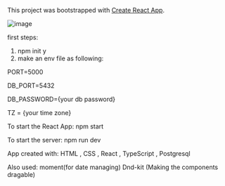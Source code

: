 This project was bootstrapped with [Create React App](https://github.com/facebook/create-react-app).

![image](https://github.com/user-attachments/assets/769f2010-2a18-496b-bb6a-ae1a29557a48)







first steps:
1) npm init y
2) make an env file as following:

  PORT=5000
  
  DB_PORT=5432
  
  DB_PASSWORD={your db password}
 
  TZ = {your time zone}

To start the React App:
npm start

To start the server:
npm run dev

App created with:
HTML , CSS , React , TypeScript , Postgresql

Also used:
moment(for date managing)
Dnd-kit (Making the components dragable)



